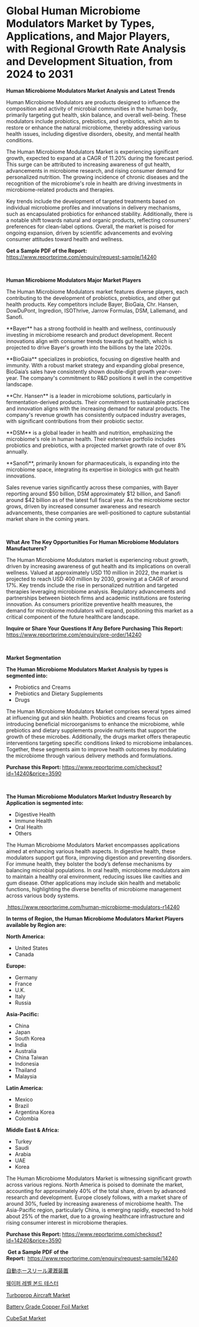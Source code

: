 <p><h1>Global Human Microbiome Modulators Market by Types, Applications, and Major Players, with Regional Growth Rate Analysis and Development Situation, from 2024 to 2031</h1></p><p><strong>Human Microbiome Modulators Market Analysis and Latest Trends</strong></p>
<p><p>Human Microbiome Modulators are products designed to influence the composition and activity of microbial communities in the human body, primarily targeting gut health, skin balance, and overall well-being. These modulators include probiotics, prebiotics, and synbiotics, which aim to restore or enhance the natural microbiome, thereby addressing various health issues, including digestive disorders, obesity, and mental health conditions.</p><p>The Human Microbiome Modulators Market is experiencing significant growth, expected to expand at a CAGR of 11.20% during the forecast period. This surge can be attributed to increasing awareness of gut health, advancements in microbiome research, and rising consumer demand for personalized nutrition. The growing incidence of chronic diseases and the recognition of the microbiome's role in health are driving investments in microbiome-related products and therapies.</p><p>Key trends include the development of targeted treatments based on individual microbiome profiles and innovations in delivery mechanisms, such as encapsulated probiotics for enhanced stability. Additionally, there is a notable shift towards natural and organic products, reflecting consumers' preferences for clean-label options. Overall, the market is poised for ongoing expansion, driven by scientific advancements and evolving consumer attitudes toward health and wellness.</p></p>
<p><strong>Get a Sample PDF of the Report:&nbsp;</strong> <a href="https://www.reportprime.com/enquiry/request-sample/14240">https://www.reportprime.com/enquiry/request-sample/14240</a></p>
<p>&nbsp;</p>
<p><strong>Human Microbiome Modulators Major Market Players</strong></p>
<p><p>The Human Microbiome Modulators market features diverse players, each contributing to the development of probiotics, prebiotics, and other gut health products. Key competitors include Bayer, BioGaia, Chr. Hansen, DowDuPont, Ingredion, ISOThrive, Jarrow Formulas, DSM, Lallemand, and Sanofi.</p><p>**Bayer** has a strong foothold in health and wellness, continuously investing in microbiome research and product development. Recent innovations align with consumer trends towards gut health, which is projected to drive Bayer's growth into the billions by the late 2020s.</p><p>**BioGaia** specializes in probiotics, focusing on digestive health and immunity. With a robust market strategy and expanding global presence, BioGaia’s sales have consistently shown double-digit growth year-over-year. The company's commitment to R&D positions it well in the competitive landscape.</p><p>**Chr. Hansen** is a leader in microbiome solutions, particularly in fermentation-derived products. Their commitment to sustainable practices and innovation aligns with the increasing demand for natural products. The company's revenue growth has consistently outpaced industry averages, with significant contributions from their probiotic sector.</p><p>**DSM** is a global leader in health and nutrition, emphasizing the microbiome's role in human health. Their extensive portfolio includes probiotics and prebiotics, with a projected market growth rate of over 8% annually.</p><p>**Sanofi**, primarily known for pharmaceuticals, is expanding into the microbiome space, integrating its expertise in biologics with gut health innovations.</p><p>Sales revenue varies significantly across these companies, with Bayer reporting around $50 billion, DSM approximately $12 billion, and Sanofi around $42 billion as of the latest full fiscal year. As the microbiome sector grows, driven by increased consumer awareness and research advancements, these companies are well-positioned to capture substantial market share in the coming years.</p></p>
<p>&nbsp;</p>
<p><strong>What Are The Key Opportunities For Human Microbiome Modulators Manufacturers?</strong></p>
<p><p>The Human Microbiome Modulators market is experiencing robust growth, driven by increasing awareness of gut health and its implications on overall wellness. Valued at approximately USD 110 million in 2022, the market is projected to reach USD 400 million by 2030, growing at a CAGR of around 17%. Key trends include the rise in personalized nutrition and targeted therapies leveraging microbiome analysis. Regulatory advancements and partnerships between biotech firms and academic institutions are fostering innovation. As consumers prioritize preventive health measures, the demand for microbiome modulators will expand, positioning this market as a critical component of the future healthcare landscape.</p></p>
<p><strong>Inquire or Share Your Questions If Any Before Purchasing This Report:</strong> <a href="https://www.reportprime.com/enquiry/pre-order/14240">https://www.reportprime.com/enquiry/pre-order/14240</a></p>
<p>&nbsp;</p>
<p><strong>Market Segmentation</strong></p>
<p><strong>The Human Microbiome Modulators Market Analysis by types is segmented into:</strong></p>
<p><ul><li>Probiotics and Creams</li><li>Prebiotics and Dietary Supplements</li><li>Drugs</li></ul></p>
<p><p>The Human Microbiome Modulators Market comprises several types aimed at influencing gut and skin health. Probiotics and creams focus on introducing beneficial microorganisms to enhance the microbiome, while prebiotics and dietary supplements provide nutrients that support the growth of these microbes. Additionally, the drugs market offers therapeutic interventions targeting specific conditions linked to microbiome imbalances. Together, these segments aim to improve health outcomes by modulating the microbiome through various delivery methods and formulations.</p></p>
<p><strong>Purchase this Report:&nbsp;</strong><a href="https://www.reportprime.com/checkout?id=14240&price=3590">https://www.reportprime.com/checkout?id=14240&price=3590</a></p>
<p>&nbsp;</p>
<p><strong>The Human Microbiome Modulators Market Industry Research by Application is segmented into:</strong></p>
<p><ul><li>Digestive Health</li><li>Immune Health</li><li>Oral Health</li><li>Others</li></ul></p>
<p><p>The Human Microbiome Modulators Market encompasses applications aimed at enhancing various health aspects. In digestive health, these modulators support gut flora, improving digestion and preventing disorders. For immune health, they bolster the body’s defense mechanisms by balancing microbial populations. In oral health, microbiome modulators aim to maintain a healthy oral environment, reducing issues like cavities and gum disease. Other applications may include skin health and metabolic functions, highlighting the diverse benefits of microbiome management across various body systems.</p></p>
<p><a href="https://www.reportprime.com/human-microbiome-modulators-r14240">&nbsp;https://www.reportprime.com/human-microbiome-modulators-r14240</a></p>
<p><strong>In terms of Region, the Human Microbiome Modulators Market Players available by Region are:</strong></p>
<p>
    <p> <strong> North America: </strong>
        <ul>
            <li>United States</li>
            <li>Canada</li>
        </ul>
        </p> 
    <p> <strong> Europe: </strong>
        <ul>
            <li>Germany</li>
            <li>France</li>
            <li>U.K.</li>
            <li>Italy</li>
            <li>Russia</li>
        </ul>
        </p> 
    <p> <strong> Asia-Pacific: </strong>
        <ul>
            <li>China</li>
            <li>Japan</li>
            <li>South Korea</li>
            <li>India</li>
            <li>Australia</li>
            <li>China Taiwan</li>
            <li>Indonesia</li>
            <li>Thailand</li>
            <li>Malaysia</li>
        </ul>
        </p> 
    <p> <strong> Latin America: </strong>
        <ul>
            <li>Mexico</li>
            <li>Brazil</li>
            <li>Argentina Korea</li>
            <li>Colombia</li>
        </ul>
        </p> 
    <p> <strong> Middle East & Africa: </strong>
        <ul>
            <li>Turkey</li>
            <li>Saudi</li>
            <li>Arabia</li>
            <li>UAE</li>
            <li>Korea</li>
        </ul>
    </p>
    </p>
<p><p>The Human Microbiome Modulators Market is witnessing significant growth across various regions. North America is poised to dominate the market, accounting for approximately 40% of the total share, driven by advanced research and development. Europe closely follows, with a market share of around 30%, fueled by increasing awareness of microbiome health. The Asia-Pacific region, particularly China, is emerging rapidly, expected to hold about 25% of the market, due to a growing healthcare infrastructure and rising consumer interest in microbiome therapies.</p></p>
<p><strong>Purchase this Report: </strong><a href="https://www.reportprime.com/checkout?id=14240&price=3590">https://www.reportprime.com/checkout?id=14240&price=3590</a></p>
<p>&nbsp;<strong>Get a Sample PDF of the Report:&nbsp;&nbsp;</strong><a href="https://www.reportprime.com/enquiry/request-sample/14240">https://www.reportprime.com/enquiry/request-sample/14240</a></p>
<p><strong></strong></p>
<p><p><a href="https://medium.com/@jasminebabez/automatic-hose-reel-irrigation-device-67ab48edd323">自動ホースリール灌漑装置</a></p><p><a href="https://medium.com/@alex_holland_/%EC%84%B8%EA%B3%84-wafer-level-bond-tester-market-%EC%9D%80-2024%EC%97%90%EC%84%9C-2031%EB%A1%9C-%EC%97%B0%ED%8F%89%EA%B7%A0-%EC%A6%9D%EA%B0%80%EC%9C%A8%EC%9D%84-%EB%B3%B4%EC%9D%BC-%EA%B2%83%EC%9C%BC%EB%A1%9C-%EC%98%88%EC%83%81%EB%90%A9%EB%8B%88%EB%8B%A4-afc5765c7e27">웨이퍼 레벨 본드 테스터</a></p><p><a href="https://issuu.com/reportprime-2/docs/turboprop-aircraft-market-size-2030_81596388934025">Turboprop Aircraft Market</a></p><p><a href="https://medium.com/@rhys_bevs91/this-report-on-battery-grade-copper-foil-market-is-a-comprehensive-analysis-of-market-shares-7817b4a86451">Battery Grade Copper Foil Market</a></p><p><a href="https://github.com/FahadAhmed223/Market-Research-Report-List-1/blob/main/cubesat-market.md">CubeSat Market</a></p></p>